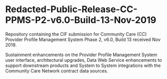 # Redacted-Public-Release-CC-PPMS-P2-v6.0-Build-13-Nov-2019
Repository containing the CIF submission for Community Care (CC) Provider Profile Management System Phase 2, v6.0, Build 13 received Nov 2019.

Sustainment enhancements on the Provider Profile Management System user interface, architectural upgrades, Data Web Service enhancements to support downstream products and System to System integrations with the Community Care Network contract data sources.